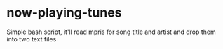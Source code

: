 # now-playing-tunes
Simple bash script, it'll read mpris for song title and artist and drop them into two text files
